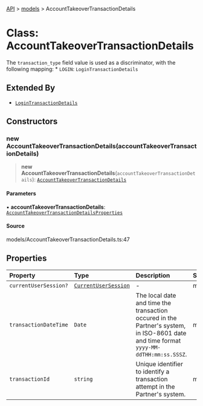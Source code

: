 [API](../../index.md) > [models](../index.md) > AccountTakeoverTransactionDetails

# Class: AccountTakeoverTransactionDetails

The `transaction_type` field value is used as a discriminator, with the following mapping: * `LOGIN`: `LoginTransactionDetails`

## Extended By

- [`LoginTransactionDetails`](LoginTransactionDetails.md)

## Constructors

### new AccountTakeoverTransactionDetails(accountTakeoverTransactionDetails)

> **new AccountTakeoverTransactionDetails**(`accountTakeoverTransactionDetails`): [`AccountTakeoverTransactionDetails`](AccountTakeoverTransactionDetails.md)

#### Parameters

▪ **accountTakeoverTransactionDetails**: [`AccountTakeoverTransactionDetailsProperties`](../interfaces/AccountTakeoverTransactionDetailsProperties.md)

#### Source

models/AccountTakeoverTransactionDetails.ts:47

## Properties

| Property | Type | Description | Source |
| :------ | :------ | :------ | :------ |
| `currentUserSession?` | [`CurrentUserSession`](CurrentUserSession.md) | - | models/AccountTakeoverTransactionDetails.ts:45 |
| `transactionDateTime` | `Date` | The local date and time the transaction occured in the Partner\'s system, in ISO-8601 date and time format `yyyy-MM-ddTHH:mm:ss.SSSZ`. | models/AccountTakeoverTransactionDetails.ts:35 |
| `transactionId` | `string` | Unique identifier to identify a transaction attempt in the Partner\'s system. | models/AccountTakeoverTransactionDetails.ts:40 |
